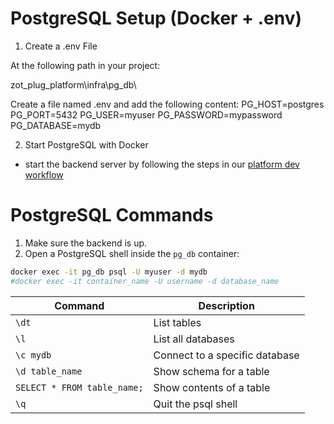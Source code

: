 # PostgreSQL Setup (Docker + .env)

1. Create a .env File

At the following path in your project:

zot_plug_platform\infra\pg_db\

Create a file named .env and add the following content:
PG_HOST=postgres
PG_PORT=5432
PG_USER=myuser
PG_PASSWORD=mypassword
PG_DATABASE=mydb


2. Start PostgreSQL with Docker
  * start the backend server by following the steps in our [platform dev workflow](https://github.com/kchun510/zot_plug_platform?tab=readme-ov-file#%ef%b8%8fsoftware-development-workflow:~:text=%f0%9f%92%bb%e2%9a%99%ef%b8%8fsoftware%20development%20workflow)


# PostgreSQL Commands
1. Make sure the backend is up.
2. Open a PostgreSQL shell inside the `pg_db` container:
```bash
docker exec -it pg_db psql -U myuser -d mydb
#docker exec -it container_name -U username -d database_name

```

| Command                 | Description                      |
|------------------------|----------------------------------|
| `\dt`                  | List tables                      |
| `\l`                   | List all databases               |
| `\c mydb`              | Connect to a specific database   |
| `\d table_name`        | Show schema for a table          |
| `SELECT * FROM table_name;` | Show contents of a table     |
| `\q`                   | Quit the psql shell              |

